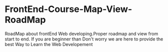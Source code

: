 # FrontEnd-Course-Map-View-RoadMap
RoadMap about frontEnd Web developing.Proper roadmap and view from start to end. If you are beginner than Don't worry we are here to provide the best Way to Learn the Web Developement
